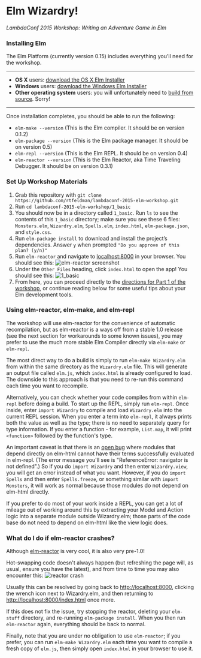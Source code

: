 Elm Wizardry!
=============

_LambdaConf 2015 Workshop: Writing an Adventure Game in Elm_

### Installing Elm

The Elm Platform (currently version 0.15) includes everything you'll need for the workshop.

---

* **OS X** users: [download the OS X Elm Installer](http://install.elm-lang.org/Elm-Platform-0.15.pkg)
* **Windows** users: [download the Windows Elm Installer](http://install.elm-lang.org/Elm-Platform-0.15.exe)
* **Other operating system** users: you will unfortunately need to [build from source](http://elm-lang.org/Install.elm#build-from-source). Sorry!

---

Once installation completes, you should be able to run the following:

* `elm-make --version` (This is the Elm compiler. It should be on version 0.1.2)
* `elm-package --version` (This is the Elm package manager. It should be on version 0.5)
* `elm-repl --version` (This is the Elm REPL. It should be on version 0.4)
* `elm-reactor --version` (This is the Elm Reactor, aka Time Traveling Debugger. It should be on version 0.3.1)

### Set Up Workshop Materials

1. Grab this repository with `git clone https://github.com/rtfeldman/lambdaconf-2015-elm-workshop.git`
2. Run `cd lambdaconf-2015-elm-workshop/1_basic`
3. You should now be in a directory called `1_basic`. Run `ls` to see the contents of this `1_basic` directory; make sure you see these 6 files: `Monsters.elm`, `Wizardry.elm`, `Spells.elm`, `index.html`, `elm-package.json`, and `style.css`.
4. Run `elm-package install` to download and install the project’s dependencies. Answer `y` when prompted `"Do you approve of this plan? (y/n)"`
5. Run `elm-reactor` and navigate to [localhost:8000](http://localhost:8000) in your browser. You should see this: ![elm-reactor screenshot](https://cloud.githubusercontent.com/assets/1094080/7787529/9cf9f198-01ce-11e5-9986-fc2da149f6d3.png)
6. Under the `Other Files` heading, click `index.html` to open the app! You should see this: ![1_basic](https://cloud.githubusercontent.com/assets/1094080/7787634/56420f74-01d3-11e5-83f4-6e6510b5104a.png)
7. From here, you can proceed directly to the [directions for Part 1 of the workshop](https://github.com/rtfeldman/lambdaconf-2015-elm-workshop/tree/master/1_basic), or continue reading below for some useful tips about your Elm development tools.


### Using elm-reactor, elm-make, and elm-repl

The workshop will use elm-reactor for the convenience of automatic recompilation, but as elm-reactor is a ways off from a stable 1.0 release (see the next section for workarounds to some known issues), you may prefer to use the much more stable Elm Compiler directly via `elm-make` or `elm-repl`.

The most direct way to do a build is simply to run `elm-make Wizardry.elm` from within the same directory as the `Wizardry.elm` file. This will generate an output file called `elm.js`, which `index.html` is already configured to load. The downside to this approach is that you need to re-run this command each time you want to recompile.

Alternatively, you can check whether your code compiles from within `elm-repl` before doing a build. To start up the REPL, simply run `elm-repl`. Once inside, enter `import Wizardry` to compile and load `Wizardry.elm` into the current REPL session. When you enter a term into `elm-repl`, it always prints both the value as well as the type; there is no need to separately query for type information. If you enter a function - for example, `List.map`, it will print `<function>` followed by the function's type.

An important caveat is that there is an [open bug](https://github.com/elm-lang/elm-repl/issues/48) where modules that depend directly on elm-html cannot have their terms successfully evaluated in elm-repl. (The error message you'll see is "ReferenceError: navigator is not defined".) So if you do `import Wizardry` and then enter `Wizardry.view`, you will get an error instead of what you want. However, if you do `import Spells` and then enter `Spells.freeze`, or something similar with `import Monsters`, it will work as normal because those modules do not depend on elm-html directly.

If you prefer to do most of your work inside a REPL, you can get a lot of mileage out of working around this by extracting your Model and Action logic into a separate module outside Wizardry.elm; those parts of the code base do not need to depend on elm-html like the view logic does.


### What do I do if elm-reactor crashes?

Although [elm-reactor](http://elm-lang.org/blog/Introducing-Elm-Reactor.elm) is very cool, it is also very pre-1.0!

Hot-swapping code doesn't always happen (but refreshing the page will, as usual, ensure you have the latest), and from time to time you may also encounter this: ![reactor crash](https://cloud.githubusercontent.com/assets/1094080/7787538/f4269a66-01ce-11e5-97ea-d9ab1d3bfd1f.png)

Usually this can be resolved by going back to [http://localhost:8000](http://localhost:8000), clicking the wrench icon next to Wizardry.elm, and then returning to [http://localhost:8000/index.html](http://localhost:8000/index.html) once more.

If this does not fix the issue, try stopping the reactor, deleting your `elm-stuff` directory, and re-running `elm-package install`. When you then run `elm-reactor` again, everything should be back to normal.

Finally, note that you are under no obligation to use `elm-reactor`; if you prefer, you can run `elm-make Wizardry.elm` each time you want to compile a fresh copy of `elm.js`, then simply open `index.html` in your browser to use it.
